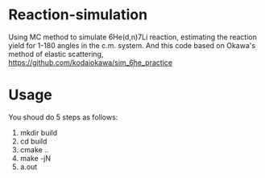 # Reaction-simulation
Using MC method to simulate 6He(d,n)7Li reaction, estimating the reaction yield for 1-180 angles in the c.m. system. 
And this code based on Okawa's method of elastic scattering, https://github.com/kodaiokawa/sim_6he_practice
# Usage
You shoud do 5 steps as follows:  
1. mkdir build  
2. cd build   
3. cmake ..  
4. make -jN  
5. a.out  

  
